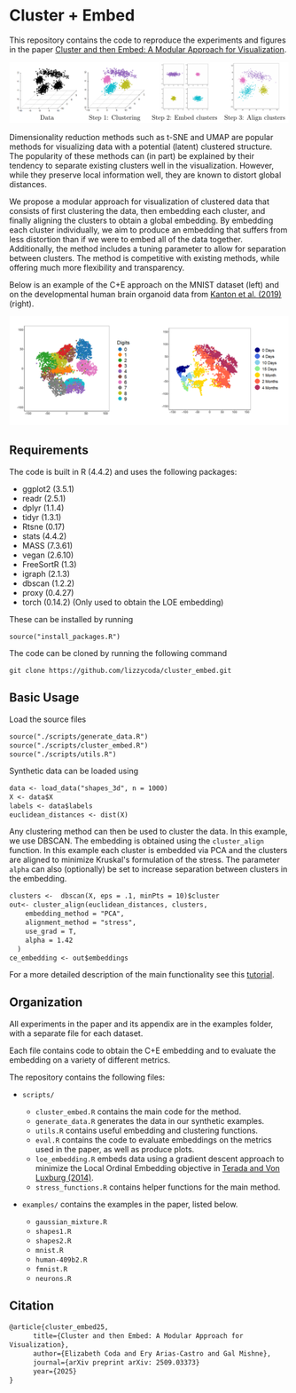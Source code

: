 # Cluster + Embed 

This repository contains the code to reproduce the experiments and figures in the paper [Cluster and then Embed: A Modular Approach for Visualization](https://arxiv.org/abs/2509.03373). 

<p align="center"><img width="800" alt="Schematic of the cluster + embed approach" src="/figures/ce_schematic.png">

Dimensionality reduction methods such as t-SNE and UMAP are popular methods for visualizing data with a potential (latent) clustered structure. The popularity of these methods can (in part) be explained by their tendency to separate existing clusters well in the visualization. However, while they preserve local information well, they are known to distort global distances. 

We propose a modular approach for visualization of clustered data that consists of first clustering the data, then embedding each cluster, and finally aligning the clusters to obtain a global embedding. 
By embedding each cluster individually, we aim to produce an embedding that suffers from less distortion than if we were to embed all of the data together. 
Additionally, the method includes a tuning parameter to allow for separation between clusters. The method is competitive with existing methods, while offering much more flexibility and transparency. 

Below is an example of the C+E approach on the MNIST dataset (left) and on the developmental human brain organoid data from [Kanton et al. (2019)](https://www.nature.com/articles/s41586-019-1654-9) (right).

<p align="center"><img width="800" alt="Example of the cluster + embed approach on real data" src="/figures/ce_examples.png">


## Requirements

The code is built in R (4.4.2) and uses the following packages:
- ggplot2 (3.5.1)
- readr (2.5.1)
- dplyr (1.1.4)
- tidyr (1.3.1)
- Rtsne (0.17)
- stats (4.4.2)
- MASS (7.3.61)
- vegan (2.6.10)
- FreeSortR (1.3)
- igraph (2.1.3)
- dbscan (1.2.2)
- proxy (0.4.27)
- torch (0.14.2) (Only used to obtain the LOE embedding)

These can be installed by running
```
source("install_packages.R")
```


The code can be cloned by running the following command
```
git clone https://github.com/lizzycoda/cluster_embed.git
```



## Basic Usage


Load the source files

``` 
source("./scripts/generate_data.R")
source("./scripts/cluster_embed.R")
source("./scripts/utils.R")
``` 

Synthetic data can be loaded using 

```
data <- load_data("shapes_3d", n = 1000)
X <- data$X
labels <- data$labels
euclidean_distances <- dist(X) 
``` 

Any clustering method can then be used to cluster the data. In this example, we use DBSCAN. The embedding is obtained using the `cluster_align` function. In this example each cluster is embedded via PCA and the clusters are aligned to minimize Kruskal's formulation of the stress. The parameter `alpha` can also (optionally) be set to increase separation between clusters in the embedding. 

```
clusters <-  dbscan(X, eps = .1, minPts = 10)$cluster
out<- cluster_align(euclidean_distances, clusters,
    embedding_method = "PCA",
    alignment_method = "stress",
    use_grad = T,
    alpha = 1.42
  )
ce_embedding <- out$embeddings
```

For a more detailed description of the main functionality see this [tutorial](TODO). 

## Organization

All experiments in the paper and its appendix are in the examples folder, with a separate file for each dataset.

Each file contains code to obtain the C+E embedding and to evaluate the embedding on a variety of different metrics. 

The repository contains the following files:

- `scripts/`
  - `cluster_embed.R` contains the main code for the method.
  - `generate_data.R` generates the data in our synthetic examples.
  - `utils.R` contains useful embedding and clustering functions.
  - `eval.R` contains the code to evaluate embeddings on the metrics used in the paper, as well as produce plots.
  - `loe_embedding.R` embeds data using a gradient descent approach to minimize the Local Ordinal Embedding objective in [Terada and Von Luxburg (2014)](https://proceedings.mlr.press/v32/terada14.pdf).
  - `stress_functions.R` contains helper functions for the main method.
 

- `examples/` contains the examples in the paper, listed below.
  - `gaussian_mixture.R`
  - `shapes1.R`
  - `shapes2.R`
  - `mnist.R`
  - `human-409b2.R`
  - `fmnist.R`
  - `neurons.R`


## Citation 

```
@article{cluster_embed25,
      title={Cluster and then Embed: A Modular Approach for Visualization}, 
      author={Elizabeth Coda and Ery Arias-Castro and Gal Mishne},
      journal={arXiv preprint arXiv: 2509.03373}
      year={2025}
}
```
